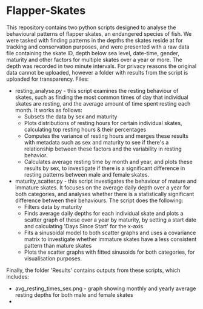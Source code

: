# Flapper-Skates
This repository contains two python scripts designed to analyse the behavioural patterns of flapper skates, an endangered species of fish. We were tasked with finding patterns in the depths the skates reside at for tracking and conservation purposes, and were presented with a raw data file containing the skate ID, depth below sea level, date-time, gender, maturity and other factors for multiple skates over a year or more. The depth was recorded in two minute intervals. For privacy reasons the original data cannot be uploaded, however a folder with results from the script is uploaded for transparency.
Files:
- resting_analyse.py - this script examines the resting behaviour of skates, such as finding the most common times of day that individual skates are resting, and the average amount of time spent resting each month. It works as follows:
  - Subsets the data by sex and maturity
  - Plots distributions of resting hours for certain individual skates, calculating top resting hours & their percentages
  - Computes the variance of resting hours and merges these results with metadata such as sex and maturity to see if there's a relationship between these factors and the variability in resting behavior.
  - Calculates average resting time by month and year, and plots these results by sex, to investigate if there is a significant difference in resting patterns between male and female skates.
- maturity_scatter.py - this script investigates the behaviour of mature and immature skates. It focuses on the average daily depth over a year for both categories, and analyses whether there is a statistically significant difference between their behaviours. The script does the following:
  - Filters data by maturity
  - Finds average daily depths for each individual skate and plots a scatter graph of these over a year by maturity, by setting a start date and calculating 'Days Since Start' for the x-axis 
  - Fits a sinusoidal model to both scatter graphs and uses a covariance matrix to investigate whether immature skates have a less consistent pattern than mature skates
  - Plots the scatter graphs with fitted sinusoids for both categories, for visualisation purposes.

 Finally, the folder 'Results' contains outputs from these scripts, which includes:
 - avg_resting_times_sex.png - graph showing monthly and yearly average resting depths for both male and female skates
 - 
